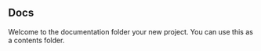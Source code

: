 ## Docs

Welcome to the documentation folder your new project. You can use this as a contents folder.
